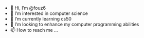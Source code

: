 - 👋 Hi, I’m @fouz6
- 👀 I’m interested in computer science
- 🌱 I’m currently learning cs50
- 💞️ I’m looking to enhance my computer programming abilities
- 📫 How to reach me ...

<!---
fouz6/fouz6 is a ✨ special ✨ repository because its `README.md` (this file) appears on your GitHub profile.
You can click the Preview link to take a look at your changes.
--->
